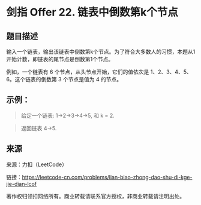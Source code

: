 # 剑指 Offer 22. 链表中倒数第k个节点

## 题目描述
输入一个链表，输出该链表中倒数第k个节点。为了符合大多数人的习惯，本题从1开始计数，即链表的尾节点是倒数第1个节点。

例如，一个链表有 6 个节点，从头节点开始，它们的值依次是 1、2、3、4、5、6。这个链表的倒数第 3 个节点是值为 4 的节点。

 

## 示例：

> 给定一个链表: 1->2->3->4->5, 和 k = 2.

> 返回链表 4->5.

## 来源
来源：力扣（LeetCode）

链接：https://leetcode-cn.com/problems/lian-biao-zhong-dao-shu-di-kge-jie-dian-lcof

著作权归领扣网络所有。商业转载请联系官方授权，非商业转载请注明出处。